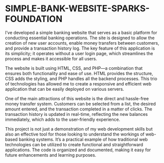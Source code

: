 # SIMPLE-BANK-WEBSITE-SPARKS-FOUNDATION
I’ve developed a simple banking website that serves as a basic platform for conducting essential banking operations. The site is designed to allow the creation of new user accounts, enable money transfers between customers, and provide a transaction history log. The key feature of this application is its simplicity; it operates without a user login page, which streamlines the process and makes it accessible for all users.

The website is built using HTML, CSS, and PHP—a combination that ensures both functionality and ease of use. HTML provides the structure, CSS adds the styling, and PHP handles all the backend processes. This trio of technologies has allowed me to create a responsive and efficient web application that can be easily deployed on various servers.

One of the main attractions of this website is the direct and hassle-free money transfer system. Customers can be selected from a list, the desired amount entered, and the transaction completed in a matter of clicks. The transaction history is updated in real-time, reflecting the new balances immediately, which adds to the user-friendly experience.

This project is not just a demonstration of my web development skills but also an effective tool for those looking to understand the workings of web-based banking systems. It’s a practical example of how traditional web technologies can be utilized to create functional and straightforward applications. The code is organized and documented, making it easy for future enhancements and learning purposes.
